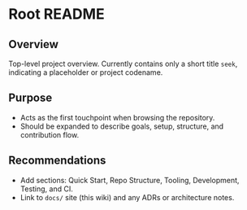 # Root README

## Overview
Top-level project overview. Currently contains only a short title `seek`, indicating a placeholder or project codename.

## Purpose
- Acts as the first touchpoint when browsing the repository.
- Should be expanded to describe goals, setup, structure, and contribution flow.

## Recommendations
- Add sections: Quick Start, Repo Structure, Tooling, Development, Testing, and CI.
- Link to `docs/` site (this wiki) and any ADRs or architecture notes.
